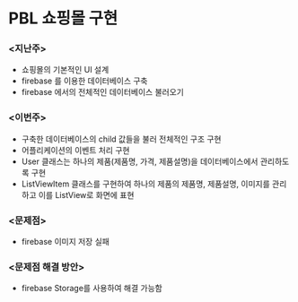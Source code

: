 # PBL 쇼핑몰 구현
### <지난주>
* 쇼핑몰의 기본적인 UI 설계
* firebase 를 이용한 데이터베이스 구축
* firebase 에서의 전체적인 데이터베이스 불러오기

### <이번주>
* 구축한 데이터베이스의 child 값들을 불러 전체적인 구조 구현
* 어플리케이션의 이벤트 처리 구현 
* User 클래스는 하나의 제품(제품명, 가격, 제품설명)을 데이터베이스에서 관리하도록 구현
* ListViewItem 클래스를 구현하여 하나의 제품의 제품명, 제품설명, 이미지를 관리하고 이를 ListView로 화면에 표현 

### <문제점>
* firebase 이미지 저장 실패

### <문제점 해결 방안>
* firebase Storage를 사용하여 해결 가능함


